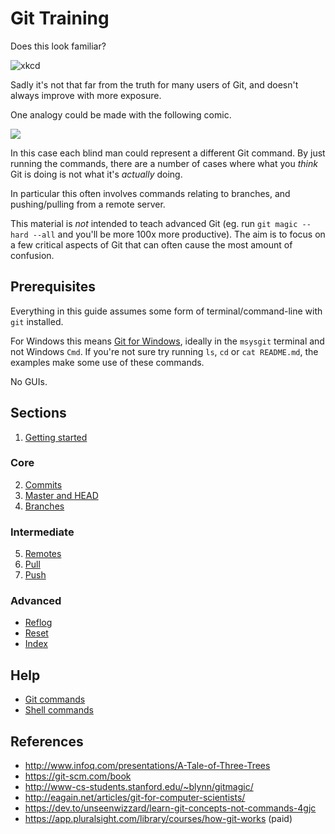 Git Training
============

Does this look familiar?

![xkcd](http://imgs.xkcd.com/comics/git.png)

Sadly it's not that far from the truth for many users of Git,
and doesn't always improve with more exposure.

One analogy could be made with the following comic.

![](images/elephant.jpg?raw=)

In this case each blind man could represent a different Git command.
By just running the commands, there are a number of cases where
what you _think_ Git is doing is not what it's _actually_ doing.

In particular this often involves commands relating to branches,
and pushing/pulling from a remote server.

This material is _not_ intended to teach advanced Git
(eg. run `git magic --hard --all` and you'll be more 100x more productive).
The aim is to focus on a few critical aspects of Git that can often cause
the most amount of confusion.


Prerequisites
-------------

Everything in this guide assumes some form of terminal/command-line with `git` installed.

For Windows this means [Git for Windows](https://git-scm.com/download/win),
ideally in the `msysgit` terminal and not Windows `Cmd`.
If you're not sure try running `ls`, `cd` or `cat README.md`, the
examples make some use of these commands.

No GUIs.


Sections
--------

1. [Getting started](init.md)

### Core

2. [Commits](commit.md)
3. [Master and HEAD](head.md)
4. [Branches](branches.md)

### Intermediate

5. [Remotes](remotes.md)
6. [Pull](pull.md)
7. [Push](push.md)

### Advanced

- [Reflog](reflog.md)
- [Reset](reset.md)
- [Index](index.md)

Help
----

- [Git commands](git_cheatsheet.md)
- [Shell commands](shell-cheatsheet.md)


References
----------

- http://www.infoq.com/presentations/A-Tale-of-Three-Trees
- https://git-scm.com/book
- http://www-cs-students.stanford.edu/~blynn/gitmagic/
- http://eagain.net/articles/git-for-computer-scientists/
- https://dev.to/unseenwizzard/learn-git-concepts-not-commands-4gjc
- https://app.pluralsight.com/library/courses/how-git-works (paid)
